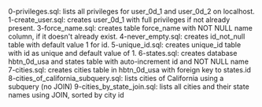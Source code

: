 0-privileges.sql: lists all privileges for user_0d_1 and user_0d_2 on localhost.
1-create_user.sql: creates user_0d_1 with full privileges if not already present.
3-force_name.sql: creates table force_name with NOT NULL name column, if it doesn't already exist.
4-never_empty.sql: creates id_not_null table with default value 1 for id.
5-unique_id.sql: creates unique_id table with id as unique and default value of 1.
6-states.sql: creates database hbtn_0d_usa and states table with auto-increment id and NOT NULL name
7-cities.sql: creates cities table in hbtn_0d_usa with foreign key to states.id
8-cities_of_california_subquery.sql: lists cities of California using a subquery (no JOIN)
9-cities_by_state_join.sql: lists all cities and their state names using JOIN, sorted by city id
